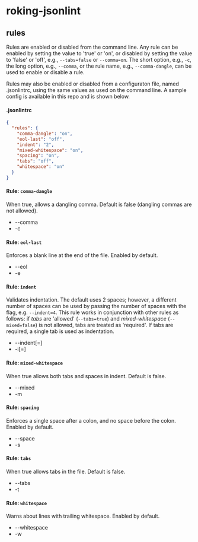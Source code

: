 # roking-jsonlint

## rules
Rules are enabled or disabled from the command line. Any rule can be enabled by setting the value to 'true' or 'on', or disabled by setting the value to 'false' or 'off', e.g., `--tabs=false` or `--comma=on`. The short option, e.g., `-c`, the long option, e.g., `--comma`, or the rule name, e.g., `--comma-dangle`, can be used to enable or disable a rule.

Rules may also be enabled or disabled from a configuraton file, named .jsonlintrc, using the same values as used on the command line. A sample config is available in this repo and is shown below.

#### .jsonlintrc
```json
{
  "rules": {
    "comma-dangle": "on",
    "eol-last": "off",
    "indent": "2",
    "mixed-whitespace": "on",
    "spacing": "on",
    "tabs": "off",
    "whitespace": "on"
  }
}
```

#### Rule: `comma-dangle`
When true, allows a dangling comma. Default is false (dangling commas are not allowed).
* --comma
* -c

#### Rule: `eol-last`
Enforces a blank line at the end of the file. Enabled by default.
* --eol
* -e

#### Rule: `indent`
Validates indentation. The default uses 2 spaces; however, a different number of spaces can be used by passing the number of spaces with the flag, e.g. `--indent=4`. This rule works in conjunction with other rules as follows: if *tabs* are 'allowed' (`--tabs=true`) and *mixed-whitespace* (`--mixed=false`) is not allowed, tabs are treated as 'required'. If tabs are required, a single tab is used as indentation.
* --indent[=<value>]
* -i[=<value>]

#### Rule: `mixed-whitespace`
When true allows both tabs and spaces in indent. Default is false.
* --mixed
* -m

#### Rule: `spacing`
Enforces a single space after a colon, and no space before the colon. Enabled by default.
* --space
* -s

#### Rule: `tabs`
When true allows tabs in the file. Default is false.
* --tabs
* -t

#### Rule: `whitespace`
Warns about lines with trailing whitespace. Enabled by default.
* --whitespace
* -w
